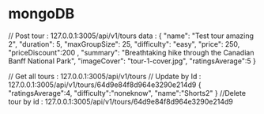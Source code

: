 # mongoDB

// Post tour : 127.0.0.1:3005/api/v1/tours
data :
{
    "name": "Test tour amazing 2",
    "duration": 5,
    "maxGroupSize": 25,
    "difficulty": "easy",
    "price": 250,
    "priceDiscount":200
    ,
    "summary": "Breathtaking hike through the Canadian Banff National Park",
    "imageCover": "tour-1-cover.jpg",
    "ratingsAverage":5
  }

  // Get all tours : 127.0.0.1:3005/api/v1/tours
  // Update by Id : 127.0.0.1:3005/api/v1/tours/64d9e84f8d964e3290e214d9
  {
   "ratingsAverage":4,
   "difficulty":"noneknow",
   "name":"Shorts2"
}
  //Delete tour by id : 127.0.0.1:3005/api/v1/tours/64d9e84f8d964e3290e214d9

  
